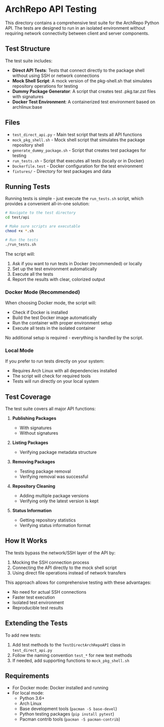 # ArchRepo API Testing

This directory contains a comprehensive test suite for the ArchRepo Python API. The tests are designed to run in an isolated environment without requiring network connectivity between client and server components.

## Test Structure

The test suite includes:

- **Direct API Tests**: Tests that connect directly to the package shell without using SSH or network connections
- **Mock Shell Script**: A mock version of the pkg-shell.sh that simulates repository operations for testing
- **Dummy Package Generator**: A script that creates test .pkg.tar.zst files with signatures
- **Docker Test Environment**: A containerized test environment based on archlinux:base

## Files

- `test_direct_api.py` - Main test script that tests all API functions
- `mock_pkg_shell.sh` - Mock shell script that simulates the package repository shell
- `generate_dummy_package.sh` - Script that creates test packages for testing
- `run_tests.sh` - Script that executes all tests (locally or in Docker)
- `Dockerfile.test` - Docker configuration for the test environment
- `fixtures/` - Directory for test packages and data

## Running Tests

Running tests is simple - just execute the `run_tests.sh` script, which provides a convenient all-in-one solution:

```bash
# Navigate to the test directory
cd test/api

# Make sure scripts are executable
chmod +x *.sh

# Run the tests
./run_tests.sh
```

The script will:
1. Ask if you want to run tests in Docker (recommended) or locally
2. Set up the test environment automatically
3. Execute all the tests
4. Report the results with clear, colorized output

### Docker Mode (Recommended)

When choosing Docker mode, the script will:
- Check if Docker is installed
- Build the test Docker image automatically
- Run the container with proper environment setup
- Execute all tests in the isolated container

No additional setup is required - everything is handled by the script.

### Local Mode

If you prefer to run tests directly on your system:
- Requires Arch Linux with all dependencies installed
- The script will check for required tools
- Tests will run directly on your local system

## Test Coverage

The test suite covers all major API functions:

1. **Publishing Packages**
   - With signatures
   - Without signatures

2. **Listing Packages**
   - Verifying package metadata structure

3. **Removing Packages**
   - Testing package removal
   - Verifying removal was successful

4. **Repository Cleaning**
   - Adding multiple package versions
   - Verifying only the latest version is kept

5. **Status Information**
   - Getting repository statistics
   - Verifying status information format

## How It Works

The tests bypass the network/SSH layer of the API by:

1. Mocking the SSH connection process
2. Connecting the API directly to the mock shell script
3. Using direct file operations instead of network transfers

This approach allows for comprehensive testing with these advantages:
- No need for actual SSH connections
- Faster test execution
- Isolated test environment
- Reproducible test results

## Extending the Tests

To add new tests:

1. Add test methods to the `TestDirectArchRepoAPI` class in `test_direct_api.py`
2. Follow the naming convention `test_*` for new test methods
3. If needed, add supporting functions to `mock_pkg_shell.sh`

## Requirements

- For Docker mode: Docker installed and running
- For local mode:
  - Python 3.6+
  - Arch Linux
  - Base development tools (`pacman -S base-devel`)
  - Python testing packages (`pip install pytest`)
  - Pacman contrib tools (`pacman -S pacman-contrib`)
